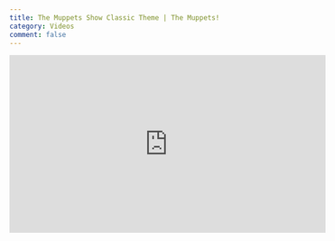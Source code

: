 ```yaml
---
title: The Muppets Show Classic Theme | The Muppets!
category: Videos
comment: false
---
```

<center>
<iframe width="560" height="315" src="https://www.youtube.com/embed/OwOcQqVZrgI" title="YouTube video player" frameborder="0" allow="accelerometer; autoplay; clipboard-write; encrypted-media; gyroscope; picture-in-picture" allowfullscreen></iframe>
